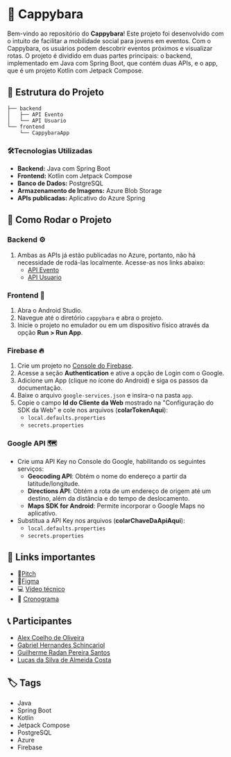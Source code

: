 # 🦫 Cappybara
Bem-vindo ao repositório do **Cappybara**! Este projeto foi desenvolvido com o intuito de facilitar a mobilidade social para jovens em eventos. Com o Cappybara, os usuários podem descobrir eventos próximos e visualizar rotas.
O projeto é dividido em duas partes principais: o backend, implementado em Java com Spring Boot, que contém duas APIs, e o app, que é um projeto Kotlin com Jetpack Compose.

## 📂 Estrutura do Projeto

```
├── backend
│   ├── API Evento
│   └── API Usuario
└── frontend
    └── CappybaraApp
```

### 🛠️Tecnologias Utilizadas
-   **Backend:** Java com Spring Boot
-   **Frontend:** Kotlin com Jetpack Compose
-   **Banco de Dados:** PostgreSQL
-   **Armazenamento de Imagens:** Azure Blob Storage
-   **APIs publicadas:** Aplicativo do Azure Spring

## 🚀 Como Rodar o Projeto

### Backend ⚙️

1. Ambas as APIs já estão publicadas no Azure, portanto, não há necessidade de rodá-las localmente. Acesse-as nos links abaixo:
	- [API Evento](https://cappybara-service-spring-app-cappybara-evento.azuremicroservices.io/evento/)
	- [API Usuario](https://cappybara-service-spring-app-cappybara-usuario.azuremicroservices.io/)

### Frontend 🎨

1. Abra o Android Studio.
2. Navegue até o diretório `cappybara` e abra o projeto.
3. Inicie o projeto no emulador ou em um dispositivo físico através da opção **Run > Run App**.

###  Firebase 🔥
1.  Crie um projeto no [Console do Firebase](https://console.firebase.google.com/).
2.  Acesse a seção **Authentication** e ative a opção de Login com o Google.
3.  Adicione um App (clique no ícone do Android) e siga os passos da documentação.
4.  Baixe o arquivo `google-services.json` e insira-o na pasta `app`.
5.  Copie o campo **Id do Cliente da Web** mostrado na "Configuração do SDK da Web" e cole nos arquivos (**colarTokenAqui**):
    -   `local.defaults.properties`
    -   `secrets.properties`

### Google API 🗺️
-   Crie uma API Key no Console do Google, habilitando os seguintes serviços:
    -   **Geocoding API**: Obtém o nome do endereço a partir da latitude/longitude.
    -   **Directions API**: Obtém a rota de um endereço de origem até um destino, além da distância e do tempo de deslocamento.
    -   **Maps SDK for Android**: Permite incorporar o Google Maps no aplicativo.
-   Substitua a API Key nos arquivos (**colarChaveDaApiAqui**):
    -   `local.defaults.properties`
    -   `secrets.properties`


## 🔗 Links importantes

- 🎯[Pitch](https://youtu.be/dfZpLrsLpRw?si=3embRfaTcJTj3Lzt)
- 🎨[Figma](https://www.figma.com/design/B3DTn5RlmunHxD8IKBEHPD/DESIGN-SYSTEM%3A-The-Cappybara-Project%3A-Enterprise-Challenge---ManageEngine?node-id=296-422&t=s6vNofi7TBjlnnIr-0)
- 💻 [Vídeo técnico](https://www.youtube.com/watch?v=kAcxnidVAeE)
- 📅 [Cronograma](https://docs.google.com/spreadsheets/d/1fLMJTAmETbPDATLy6dYs3G-HygjCjWUNQBwMHjY8lXo/edit?usp=sharing)

## 📞 Participantes
- [Alex Coelho de Oliveira](https://www.linkedin.com/in/alex-coelho-de-oliveira/)
- [Gabriel Hernandes Schincariol](https://www.linkedin.com/in/gabrielschincariol/)
- [Guilherme Radan Pereira Santos](https://www.linkedin.com/in/guilherme-radan-pereira-santos-0bb65b194/)
- [Lucas da Silva de Almeida Costa](https://www.linkedin.com/in/lucas-costa-7a3b81201/)

## 🏷️ Tags

-   Java
-   Spring Boot
-   Kotlin
-   Jetpack Compose
-   PostgreSQL
-   Azure
-   Firebase
